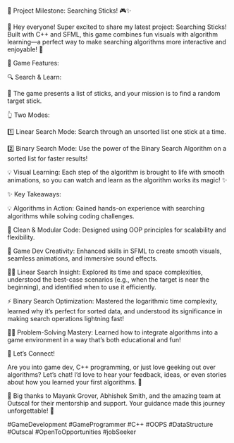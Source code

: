 🚀 Project Milestone: Searching Sticks! 🎮✨



🌟 Hey everyone! Super excited to share my latest project: Searching Sticks! Built with C++ and SFML, this game combines fun visuals with algorithm learning—a perfect way to make searching algorithms more interactive and enjoyable! 🎉



🎯 Game Features:

🔍 Search & Learn:

🥢 The game presents a list of sticks, and your mission is to find a random target stick.

👆 Two Modes:

1️⃣ Linear Search Mode: Search through an unsorted list one stick at a time.

2️⃣ Binary Search Mode: Use the power of the Binary Search Algorithm on a sorted list for faster results!

💡 Visual Learning: Each step of the algorithm is brought to life with smooth animations, so you can watch and learn as the algorithm works its magic! ✨



✨ Key Takeaways:

💡 Algorithms in Action: Gained hands-on experience with searching algorithms while solving coding challenges.

🧩 Clean & Modular Code: Designed using OOP principles for scalability and flexibility.

🎨 Game Dev Creativity: Enhanced skills in SFML to create smooth visuals, seamless animations, and immersive sound effects.

👨‍💻 Linear Search Insight: Explored its time and space complexities, understood the best-case scenarios (e.g., when the target is near the beginning), and identified when to use it efficiently.

⚡ Binary Search Optimization: Mastered the logarithmic time complexity, learned why it’s perfect for sorted data, and understood its significance in making search operations lightning fast!

👨‍💻 Problem-Solving Mastery: Learned how to integrate algorithms into a game environment in a way that’s both educational and fun!



💬 Let’s Connect!

Are you into game dev, C++ programming, or just love geeking out over algorithms? Let’s chat! I’d love to hear your feedback, ideas, or even stories about how you learned your first algorithms. 🌟



🙏 Big thanks to Mayank Grover, Abhishek Smith, and the amazing team at Outscal for their mentorship and support. Your guidance made this journey unforgettable! 💖



#GameDevelopment #GameProgrammer #C++ #OOPS #DataStructure #Outscal #OpenToOpportunities #jobSeeker
